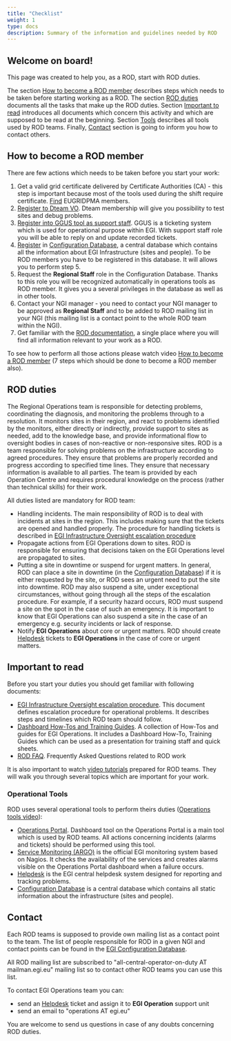 ```yaml
---
title: "Checklist"
weight: 1
type: docs
description: Summary of the information and guidelines needed by ROD
---
```


## Welcome on board!

This page was created to help you, as a ROD, start with ROD duties.

The section [How to become a ROD member](#how-to-become-a-rod-member) describes
steps which needs to be taken before starting working as a ROD. The section
[ROD duties](#rod-duties) documents all the tasks that make up the ROD duties.
Section [Important to read](#important-to-read) introduces all documents which
concern this activity and which are supposed to be read at the beginning.
Section [Tools](#tools) describes all tools used by ROD teams. Finally,
[Contact](#contact) section is going to inform you how to contact others.

## How to become a ROD member

There are few actions which needs to be taken before you start your work:

1. Get a valid grid certificate delivered by Certificate Authorities (CA) - this
   step is important because most of the tools used during the shift require
   certificate. [Find](http://www.eugridpma.org/members/worldmap/) EUGRIDPMA
   members.
2. [Register to Dteam VO](https://voms2.hellasgrid.gr:8443/voms/dteam/). Dteam
   membership will give you possibility to test sites and debug problems.
3. [Register into GGUS tool as support staff](../../../internal/helpdesk/account-and-privileges/#getting-supporter-privileges).
   GGUS is a ticketing system which is used for operational purpose within EGI.
   With support staff role you will be able to reply on and update recorded
   tickets.
4. [Register](https://goc.egi.eu/portal/index.php?Page_Type=Role_Requests) in
   [Configuration Database](../../../internal/configuration-database), a central
   database which contains all the information about EGI Infrastructure (sites
   and people). To be ROD members you have to be registered in this database. It
   will allows you to perform step 5.
5. Request the **Regional Staff** role in the Configuration Database. Thanks to
   this role you will be recognized automatically in operations tools as ROD
   member. It gives you a several privileges in the database as well as in other
   tools.
6. Contact your NGI manager - you need to contact your NGI manager to be
   approved as **Regional Staff** and to be added to ROD mailing list in your
   NGI (this mailing list is a contact point to the whole ROD team within the
   NGI).
7. Get familiar with the [ROD documentation](../../rod), a single place where
   you will find all information relevant to your work as a ROD.

To see how to perform all those actions please watch video
[How to become a ROD member](http://www.youtube.com/watch?v=p-SrqJMDlOo) (7
steps which should be done to become a ROD member also).

## ROD duties

The Regional Operations team is responsible for detecting problems, coordinating
the diagnosis, and monitoring the problems through to a resolution. It monitors
sites in their region, and react to problems identified by the monitors, either
directly or indirectly, provide support to sites as needed, add to the knowledge
base, and provide informational flow to oversight bodies in cases of
non-reactive or non-responsive sites. ROD is a team responsible for solving
problems on the infrastructure according to agreed procedures. They ensure that
problems are properly recorded and progress according to specified time lines.
They ensure that necessary information is available to all parties. The team is
provided by each Operation Centre and requires procedural knowledge on the
process (rather than technical skills) for their work.

All duties listed are mandatory for ROD team:

- Handling incidents. The main responsibility of ROD is to deal with incidents
  at sites in the region. This includes making sure that the tickets are opened
  and handled properly. The procedure for handling tickets is described in
  [EGI Infrastructure Oversight escalation procedure](https://go.egi.eu/proc01)
- Propagate actions from EGI Operations down to sites. ROD is responsible for
  ensuring that decisions taken on the EGI Operations level are propagated to
  sites.
- Putting a site in downtime or suspend for urgent matters. In general, ROD can
  place a site in downtime (in the
  [Configuration Database](../../../internal/configuration-database/downtimes))
  if it is either requested by the site, or ROD sees an urgent need to put the
  site into downtime. ROD may also suspend a site, under exceptional
  circumstances, without going through all the steps of the escalation
  procedure. For example, if a security hazard occurs, ROD must suspend a site
  on the spot in the case of such an emergency. It is important to know that EGI
  Operations can also suspend a site in the case of an emergency e.g. security
  incidents or lack of response.
- Notify **EGI Operations** about core or urgent matters. ROD should create
  [Helpdesk](../../../internal/helpdesk) tickets to **EGI Operations** in the
  case of core or urgent matters.

## Important to read

Before you start your duties you should get familiar with following documents:

- [EGI Infrastructure Oversight escalation procedure](https://go.egi.eu/proc01).
  This document defines escalation procedure for operational problems. It
  describes steps and timelines which ROD team should follow.
- [Dashboard How-Tos and Training Guides](https://documents.egi.eu/document/301).
  A collection of How-Tos and guides for EGI Operations. It includes a Dashboard
  How-To, Training Guides which can be used as a presentation for training staff
  and quick sheets.
- [ROD FAQ](../faq). Frequently Asked Questions related to ROD work

It is also important to watch
[video tutorials](../rod/_index.md#manuals-and-procedures) prepared for ROD
teams. They will walk you through several topics which are important for your
work.

### Operational Tools

ROD uses several operational tools to perform theirs duties
([Operations tools video](http://www.youtube.com/watch?v=bNm4oupAmqI)):

- [Operations Portal](../../../internal/operations-portal/). Dashboard tool on
  the Operations Portal is a main tool which is used by ROD teams. All actions
  concerning incidents (alarms and tickets) should be performed using this tool.
- [Service Monitoring (ARGO)](../../../internal/monitoring/) is the official EGI
  monitoring system based on Nagios. It checks the availability of the services
  and creates alarms visible on the Operations Portal dashboard when a failure
  occurs.
- [Helpdesk](../../../internal/helpdesk/) is the EGI central helpdesk system
  designed for reporting and tracking problems.
- [Configuration Database](../../../internal/configuration-database/) is a
  central database which contains all static information about the
  infrastructure (sites and people).

## Contact

Each ROD teams is supposed to provide own mailing list as a contact point to the
team. The list of people responsible for ROD in a given NGI and contact points
can be found in the
[EGI Configuration Database](../../../internal/configuration-database).

All ROD mailing list are subscribed to "all-central-operator-on-duty AT
mailman.egi.eu" mailing list so to contact other ROD teams you can use this
list.

To contact EGI Operations team you can:

- send an [Helpdesk](../../../internal/helpdesk) ticket and assign it to **EGI
  Operation** support unit
- send an email to "operations AT egi.eu"

You are welcome to send us questions in case of any doubts concerning ROD
duties.
